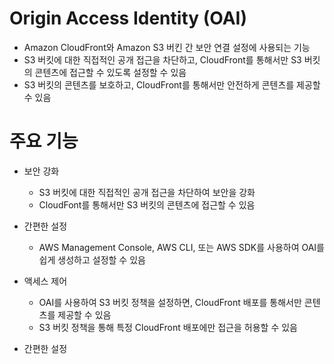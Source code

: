 # Origin Access Identity (OAI)
- Amazon CloudFront와 Amazon S3 버킨 간 보안 연결 설정에 사용되는 기능
- S3 버킷에 대한 직접적인 공개 접근을 차단하고, CloudFront를 통해서만 S3 버킷의 콘텐츠에 접근할 수 있도록 설정할 수 있음
- S3 버킷의 콘텐츠를 보호하고, CloudFront를 통해서만 안전하게 콘텐츠를 제공할 수 있음

# 주요 기능
- 보안 강화
    - S3 버킷에 대한 직접적인 공개 접근을 차단하여 보안을 강화
    - CloudFont를 통해서만 S3 버킷의 콘텐츠에 접근할 수 있음

- 간편한 설정
    - AWS Management Console, AWS CLI, 또는 AWS SDK를 사용하여 OAI를 쉽게 생성하고 설정할 수 있음

- 액세스 제어
    - OAI를 사용하여 S3 버킷 정책을 설정하면, CloudFront 배포를 통해서만 콘텐츠를 제공할 수 있음
    - S3 버킷 정책을 통해 특정 CloudFront 배포에만 접근을 허용할 수 있음





- 간편한 설정